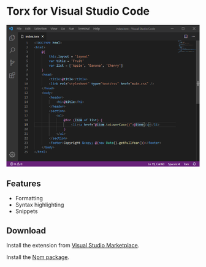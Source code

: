 # Torx for Visual Studio Code

![Screenshot](https://raw.githubusercontent.com/stephen-ullom/vscode-torx/master/images/screenshot.png "Editor Screenshot")

## Features

- Formatting
- Syntax highlighting
- Snippets

## Download

Install the extension from [Visual Studio Marketplace](https://marketplace.visualstudio.com/items?itemName=Slulego.torx).

Install the [Npm package](https://www.npmjs.com/package/torx).